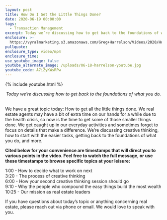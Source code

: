 ```yaml
---
layout: post
title: How Do I Get the Little Things Done?
date: 2020-06-19 00:00:00
tags:
  - Transaction Management
excerpt: Today we’re discussing how to get back to the foundations of what you do.
enclosure: >-
  https://vyralmarketing.s3.amazonaws.com/Greg+Harrelson/Videos/2020/How+Do+I+Get+the+Little+Things+Done_.mp4
pullquote:
enclosure_type: video/mp4
enclosure_time:
use_youtube_image: false
youtube_alternate_image: /uploads/06-18-harrelson-youtube.jpg
youtube_code: A7iZyKWsRPw
---
```


{% include youtube.html %}

<center><em>Today we&rsquo;re discussing how to get back to the foundations of what you do.</em></center>

<br>We have a great topic today: How to get all the little things done. We real estate agents may have a bit of extra time on our hands for a while due to the health crisis, so now is the time to get some of those smaller things done. We get caught up in our everyday activities and sometimes forget to focus on details that make a difference. We’re discussing creative thinking, how to start with the easier tasks, getting back to the foundations of what you do, and more.

**Cited below for your convenience are timestamps that will direct you to various points in the video. Feel free to watch the full message, or use these timestamps to browse specific topics at your leisure:**

1:00 - How to decide what to work on next<br>3:20 - The process of creative thinking<br>6:00 - How your second creative thinking session should go<br>9:10 - Why the people who compound the easy things build the most wealth<br>10:25 - Our mission as real estate leaders

If you have questions about today’s topic or anything concerning real estate, please reach out via phone or email. We would love to speak with you.